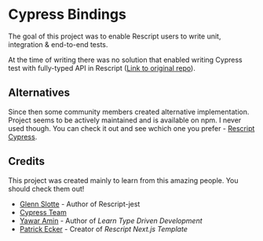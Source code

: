 # Cypress Bindings

The goal of this project was to enable Rescript users to write unit, integration & end-to-end tests.

At the time of writing there was no solution that enabled writing Cypress test with fully-typed API in Rescript ([Link to original repo](https://github.com/progexplorer24/rescript-monorepo/tree/master/src/bindings)).

## Alternatives 
Since then some community members created alternative implementation. Project seems to be actively maintained and is available on npm. I never used though. You can check it out and see wchich one you prefer - [Rescript Cypress](https://github.com/noble-ai/rescript-cypress).


## Credits
This project was created mainly to learn from this amazing people. You should check them out!

- [Glenn Slotte](https://github.com/glennsl/rescript-jest) - Author of Rescript-jest
- [Cypress Team](https://github.com/cypress-io/cypress)
- [Yawar Amin](https://github.com/yawaramin) - Author of *Learn Type Driven Development*
- [Patrick Ecker](https://github.com/ryyppy) - Creator of *Rescript Next.js Template*
